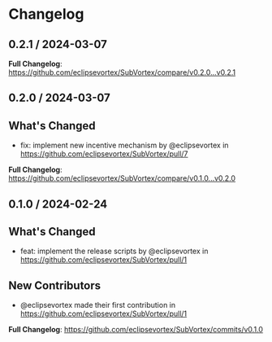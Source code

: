 # Changelog

## 0.2.1 / 2024-03-07

**Full Changelog**: https://github.com/eclipsevortex/SubVortex/compare/v0.2.0...v0.2.1

## 0.2.0 / 2024-03-07

## What's Changed
* fix: implement new incentive mechanism by @eclipsevortex in https://github.com/eclipsevortex/SubVortex/pull/7


**Full Changelog**: https://github.com/eclipsevortex/SubVortex/compare/v0.1.0...v0.2.0

## 0.1.0 / 2024-02-24

## What's Changed
* feat: implement the release scripts by @eclipsevortex in https://github.com/eclipsevortex/SubVortex/pull/1

## New Contributors
* @eclipsevortex made their first contribution in https://github.com/eclipsevortex/SubVortex/pull/1

**Full Changelog**: https://github.com/eclipsevortex/SubVortex/commits/v0.1.0
